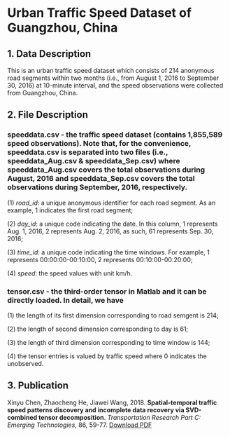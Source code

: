 # Urban Traffic Speed Dataset of Guangzhou, China
## 1. Data Description
This is an urban traffic speed dataset which consists of 214 anonymous road segments within two months (i.e., from August 1, 2016 to September 30, 2016) at 10-minute interval, and the speed observations were collected from Guangzhou, China.
## 2. File Description
### **speeddata.csv** - the traffic speed dataset (contains **1,855,589** speed observations). Note that, for the convenience, **speeddata.csv** is separated into two files (i.e., **speeddata_Aug.csv** & **speeddata_Sep.csv**) where **speeddata_Aug.csv** covers the total observations during August, 2016 and **speeddata_Sep.csv** covers the total observations during September, 2016, respectively.

(1) *road_id*: a unique anonymous identifier for each road segment. As an example, 1 indicates the first road segment;

(2) *day_id*: a unique code indicating the date. In this column, 1 represents Aug. 1, 2016, 2 represents Aug. 2, 2016, as such, 61 represents Sep. 30, 2016;

(3) *time_id*: a unique code indicating the time windows. For example, 1 represents 00:00:00-00:10:00, 2 represents 00:10:00-00:20:00;

(4) *speed*: the speed values with unit km/h.

### **tensor.csv** - the third-order tensor in Matlab and it can be directly loaded. In detail, we have

(1) the length of its first dimension corresponding to road semgent is 214;

(2) the length of second dimension corresponding to day is 61;

(3) the length of third dimension corresponding to time window is 144;

(4) the tensor entries is valued by traffic speed where 0 indicates the unobserved.

## 3. Publication
Xinyu Chen, Zhaocheng He, Jiawei  Wang, 2018. **Spatial-temporal traffic speed patterns discovery and incomplete data recovery via SVD-combined tensor decomposition**. *Transportation Research Part C: Emerging Technologies*, 86, 59-77. [Download PDF](https://www.sciencedirect.com/science/article/pii/S0968090X17302966)
